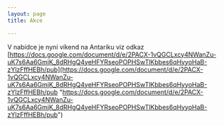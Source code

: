 ```yaml
---
layout: page
title: Akce

---
```

V nabídce je nyní víkend na Antariku viz odkaz [https://docs.google.com/document/d/e/2PACX-1vQGCLxcy4NWanZu-uK7s6Aa6GmjK_8dRHgQ4yeHFYRseoPOPHSwTlKbbes6qHyyoHaB-zYlzFffHEBh/pub](https://docs.google.com/document/d/e/2PACX-1vQGCLxcy4NWanZu-uK7s6Aa6GmjK_8dRHgQ4yeHFYRseoPOPHSwTlKbbes6qHyyoHaB-zYlzFffHEBh/pub "https://docs.google.com/document/d/e/2PACX-1vQGCLxcy4NWanZu-uK7s6Aa6GmjK_8dRHgQ4yeHFYRseoPOPHSwTlKbbes6qHyyoHaB-zYlzFffHEBh/pub")